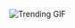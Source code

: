 
<!-- GIF_SECTION -->
![Trending GIF](https://media0.giphy.com/media/v1.Y2lkPThiYjIxNzcycnp3cWVlNnVxbW55cWlnd2pyeXRwMXJ0aWl5cm1pZTl1ajRoejk3eiZlcD12MV9naWZzX3NlYXJjaCZjdD1n/l46Cwg6ypqAgfseIg/giphy.gif)
<!-- END_GIF_SECTION -->
